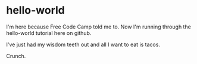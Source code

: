 # hello-world


I'm here because Free Code Camp told me to.  Now I'm running through the hello-world tutorial here on github.

I've just had my wisdom teeth out and all I want to eat is tacos.

Crunch.
